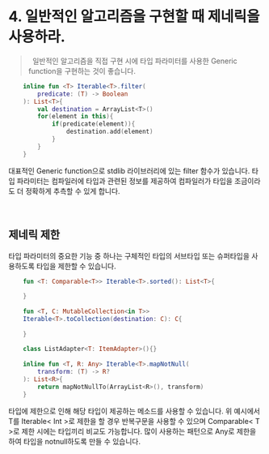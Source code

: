 # 4. 일반적인 알고리즘을 구현할 때 제네릭을 사용하라.
> &nbsp; 일반적인 알고리즘을 직접 구현 시에 타입 파라미터를 사용한 Generic function을 구현하는 것이 좋습니다. 

```kotlin
    inline fun <T> Iterable<T>.filter(
    	predicate: (T) -> Boolean
    ): List<T>{
    	val destination = ArrayList<T>()
        for(element in this){
        	if(predicate(element)){
            	destination.add(element)
            }
        }
    }
```
대표적인 Generic function으로 stdlib 라이브러리에 있는 filter 함수가 있습니다. 타입 파라미터는 컴파일러에 타입과 관련된 정보를 제공하여 컴파일러가 타입을 조금이라도 더 정확하게 추측할 수 있게 합니다.

<br>

## 제네릭 제한
타입 파라미터의 중요한 기능 중 하나는 구체적인 타입의 서브타입 또는 슈퍼타입을 사용하도록 타입을 제한할 수 있습니다. 
```kotlin
    fun <T: Comparable<T>> Iterable<T>.sorted(): List<T>{
    
    }
    
    fun <T, C: MutableCollection<in T>>
    Iterable<T>.toCollection(destination: C): C{
    
    }
    
    class ListAdapter<T: ItemAdapter>(){}
    
    inline fun <T, R: Any> Iterable<T>.mapNotNull(
    	transform: (T) -> R?
    ): List<R>{
    	return mapNotNullTo(ArrayList<R>(), transform)
    }
```
타입에 제한으로 인해 해당 타입이 제공하는 메소드를 사용할 수 있습니다. 위 예시에서 T를 Iterable< Int >로 제한을 할 경우 반복구문을 사용할 수 있으며 Comparable< T >로 제한 시에는 타입끼리 비교도 가능합니다. 많이 사용하는 패턴으로 Any로 제한을 하여 타입을 notnull하도록 만들 수 있습니다.
